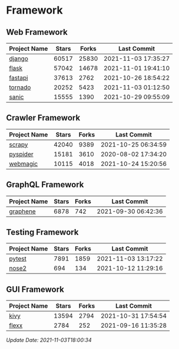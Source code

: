 # Framework

## Web Framework
| Project Name | Stars | Forks | Last Commit |
| ------------ | ----- | ----- | ----------- |
| [django](https://github.com/django/django) | 60517 | 25830 | 2021-11-03 17:35:27 |
| [flask](https://github.com/pallets/flask) | 57042 | 14678 | 2021-11-01 19:41:10 |
| [fastapi](https://github.com/tiangolo/fastapi) | 37613 | 2762 | 2021-10-26 18:54:22 |
| [tornado](https://github.com/tornadoweb/tornado) | 20252 | 5423 | 2021-11-03 01:12:50 |
| [sanic](https://github.com/sanic-org/sanic) | 15555 | 1390 | 2021-10-29 09:55:09 |

## Crawler Framework
| Project Name | Stars | Forks | Last Commit |
| ------------ | ----- | ----- | ----------- |
| [scrapy](https://github.com/scrapy/scrapy) | 42040 | 9389 | 2021-10-25 06:34:59 |
| [pyspider](https://github.com/binux/pyspider) | 15181 | 3610 | 2020-08-02 17:34:20 |
| [webmagic](https://github.com/code4craft/webmagic) | 10115 | 4018 | 2021-10-24 15:20:56 |

## GraphQL Framework
| Project Name | Stars | Forks | Last Commit |
| ------------ | ----- | ----- | ----------- |
| [graphene](https://github.com/graphql-python/graphene) | 6878 | 742 | 2021-09-30 06:42:36 |

## Testing Framework
| Project Name | Stars | Forks | Last Commit |
| ------------ | ----- | ----- | ----------- |
| [pytest](https://github.com/pytest-dev/pytest) | 7891 | 1859 | 2021-11-03 13:17:22 |
| [nose2](https://github.com/nose-devs/nose2) | 694 | 134 | 2021-10-12 11:29:16 |

## GUI Framework
| Project Name | Stars | Forks | Last Commit |
| ------------ | ----- | ----- | ----------- |
| [kivy](https://github.com/kivy/kivy) | 13594 | 2794 | 2021-10-31 17:54:54 |
| [flexx](https://github.com/flexxui/flexx) | 2784 | 252 | 2021-09-16 11:35:28 |

*Update Date: 2021-11-03T18:00:34*